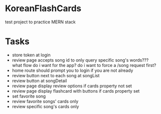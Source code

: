 # KoreanFlashCards
test project to practice MERN stack



# Tasks
<ul>
<li>store token at login</li>
<li>review page accepts song id to only query specific song's words??? what flow do i want for the app? do i want to force a /song request first?</li>
<li>home route should prompt you to login if you are not already</li>

<li>review button next to each song at songList</li>
<li>review button at songDetail</li>
<li>review page display review options if cards property not set</li>
<li>review page display flashcard with buttons if cards property set</li>

<li>set favorite song</li>
<li>review favorite songs' cards only</li>
<li>review specific song's cards only</li>
</ul>